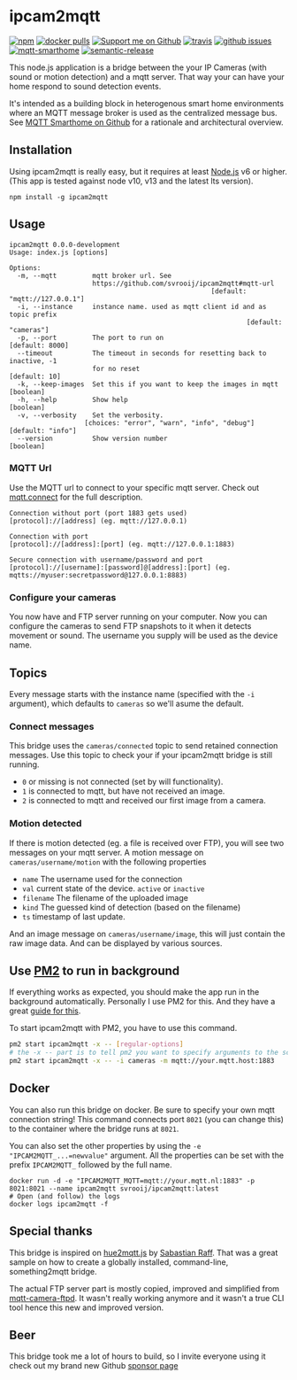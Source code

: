 # ipcam2mqtt

[![npm][badge_npm]][link_npm]
[![docker pulls][badge_docker]][link_docker]
[![Support me on Github][badge_sponsor]][link_sponsor]
[![travis][badge_travis]][link_travis]
[![github issues][badge_issues]][link_issues]
[![mqtt-smarthome](https://img.shields.io/badge/mqtt-smarthome-blue.svg)](https://github.com/mqtt-smarthome/mqtt-smarthome)
[![semantic-release](https://img.shields.io/badge/%20%20%F0%9F%93%A6%F0%9F%9A%80-semantic--release-e10079.svg)](https://github.com/semantic-release/semantic-release)

This node.js application is a bridge between the your IP Cameras (with sound or motion detection) and a mqtt server. That way your can have your home respond to sound detection events.

It's intended as a building block in heterogenous smart home environments where an MQTT message broker is used as the centralized message bus. See [MQTT Smarthome on Github](https://github.com/mqtt-smarthome/mqtt-smarthome) for a rationale and architectural overview.

## Installation

Using ipcam2mqtt is really easy, but it requires at least [Node.js](https://nodejs.org/) v6 or higher.
(This app is tested against node v10, v13 and the latest lts version).

`npm install -g ipcam2mqtt`

## Usage

```plain
ipcam2mqtt 0.0.0-development
Usage: index.js [options]

Options:
  -m, --mqtt         mqtt broker url. See
                     https://github.com/svrooij/ipcam2mqtt#mqtt-url
                                                   [default: "mqtt://127.0.0.1"]
  -i, --instance     instance name. used as mqtt client id and as topic prefix
                                                            [default: "cameras"]
  -p, --port         The port to run on                          [default: 8000]
  --timeout          The timeout in seconds for resetting back to inactive, -1
                     for no reset                                  [default: 10]
  -k, --keep-images  Set this if you want to keep the images in mqtt   [boolean]
  -h, --help         Show help                                         [boolean]
  -v, --verbosity    Set the verbosity.
                   [choices: "error", "warn", "info", "debug"] [default: "info"]
  --version          Show version number                               [boolean]
```

### MQTT Url

Use the MQTT url to connect to your specific mqtt server. Check out [mqtt.connect](https://github.com/mqttjs/MQTT.js#connect) for the full description.

```plain
Connection without port (port 1883 gets used)
[protocol]://[address] (eg. mqtt://127.0.0.1)

Connection with port
[protocol]://[address]:[port] (eg. mqtt://127.0.0.1:1883)

Secure connection with username/password and port
[protocol]://[username]:[password]@[address]:[port] (eg. mqtts://myuser:secretpassword@127.0.0.1:8883)
```

### Configure your cameras

You now have and FTP server running on your computer. Now you can configure the cameras to send FTP snapshots to it when it detects movement or sound. The username you supply will be used as the device name.

## Topics

Every message starts with the instance name (specified with the `-i` argument), which defaults to `cameras` so we'll asume the default.

### Connect messages

This bridge uses the `cameras/connected` topic to send retained connection messages. Use this topic to check your if your ipcam2mqtt bridge is still running.

- `0` or missing is not connected (set by will functionality).
- `1` is connected to mqtt, but have not received an image.
- `2` is connected to mqtt and received our first image from a camera.

### Motion detected

If there is motion detected (eg. a file is received over FTP), you will see two messages on your mqtt server.
A motion message on `cameras/username/motion` with the following properties

- `name` The username used for the connection
- `val` current state of the device. `active` or `inactive`
- `filename` The filename of the uploaded image
- `kind` The guessed kind of detection (based on the filename)
- `ts` timestamp of last update.

And an image message on `cameras/username/image`, this will just contain the raw image data. And can be displayed by various sources.

## Use [PM2](http://pm2.keymetrics.io) to run in background

If everything works as expected, you should make the app run in the background automatically. Personally I use PM2 for this. And they have a great [guide for this](http://pm2.keymetrics.io/docs/usage/quick-start/).

To start ipcam2mqtt with PM2, you have to use this command.

```bash
pm2 start ipcam2mqtt -x -- [regular-options]
# the -x -- part is to tell pm2 you want to specify arguments to the script. example:
pm2 start ipcam2mqtt -x -- -i cameras -m mqtt://your.mqtt.host:1883
```

## Docker

You can also run this bridge on docker. Be sure to specify your own mqtt connection string! This command connects port `8021` (you can change this) to the container where the bridge runs at `8021`.

You can also set the other properties by using the `-e "IPCAM2MQTT_...=newvalue"` argument. All the properties can be set with the prefix `IPCAM2MQTT_` followed by the full name.

```Shell
docker run -d -e "IPCAM2MQTT_MQTT=mqtt://your.mqtt.nl:1883" -p 8021:8021 --name ipcam2mqtt svrooij/ipcam2mqtt:latest
# Open (and follow) the logs
docker logs ipcam2mqtt -f
```

## Special thanks

This bridge is inspired on [hue2mqtt.js](https://github.com/hobbyquaker/hue2mqtt.js) by [Sabastian Raff](https://github.com/hobbyquaker). That was a great sample on how to create a globally installed, command-line, something2mqtt bridge.

The actual FTP server part is mostly copied, improved and simplified from [mqtt-camera-ftpd](https://github.com/stjohnjohnson/mqtt-camera-ftpd/). It wasn't really working anymore and it wasn't a true CLI tool hence this new and improved version.

## Beer

This bridge took me a lot of hours to build, so I invite everyone using it check out my brand new Github [sponsor page][link_sponsor]

[badge_sponsor]: https://img.shields.io/badge/Sponsor-on%20Github-red
[badge_issues]: https://img.shields.io/github/issues/svrooij/ipcam2mqtt
[badge_npm]: https://img.shields.io/npm/v/ipcam2mqtt
[badge_travis]: https://img.shields.io/travis/svrooij/ipcam2mqtt
[badge_docker]: https://img.shields.io/docker/pulls/svrooij/ipcam2mqtt

[link_sponsor]: https://github.com/sponsors/svrooij
[link_issues]: https://github.com/svrooij/ipcam2mqtt/issues
[link_npm]: https://www.npmjs.com/package/ipcam2mqtt
[link_travis]: https://travis-ci.org/svrooij/ipcam2mqtt
[link_docker]: https://hub.docker.com/r/svrooij/ipcam2mqtt
